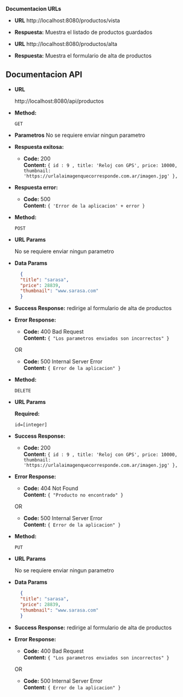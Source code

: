 **Documentacion URLs**

* **URL**
    http://localhost:8080/productos/vista
* **Respuesta:**
    Muestra el listado de productos guardados

* **URL**
    http://localhost:8080/productos/alta
* **Respuesta:**
    Muestra el formulario de alta de productos

**Documentacion API**
----
  
* **URL**

  http://localhost:8080/api/productos

* **Method:**
  
  `GET`
  
*  **Parametros**
    No se requiere enviar ningun parametro

* **Respuesta exitosa:**
  
    * **Code:** 200 <br />
    **Content:** `{ id : 9 ,
                    title: 'Reloj con GPS',
                    price: 10000,
                    thumbnail: 'https://urlalaimagenquecorresponde.com.ar/imagen.jpg'
                    },
                    `
 
* **Respuesta error:**

  
  * **Code:** 500 <br />
    **Content:** `{ 'Error de la aplicacion' + error }`




* **Method:**
  
    `POST`
  
*  **URL Params**

    No se requiere enviar ningun parametro

* **Data Params**

  ```JSON
    {
    "title": "sarasa",
    "price": 28839,
    "thumbnail": "www.sarasa.com"
    }
  ```

* **Success Response:**
    redirige al formulario de alta de productos
 
* **Error Response:**


  * **Code:** 400 Bad Request <br />
    **Content:** `{ "Los parametros enviados son incorrectos" }`

  OR

  * **Code:** 500 Internal Server Error <br />
    **Content:** `{ Error de la aplicacion" }`




* **Method:**
  
    `DELETE`
  
*  **URL Params**

   **Required:**
 
   `id=[integer]`

* **Success Response:**
   
    * **Code:** 200 <br />
    **Content:** `{ id : 9 ,
                    title: 'Reloj con GPS',
                    price: 10000,
                    thumbnail: 'https://urlalaimagenquecorresponde.com.ar/imagen.jpg'
                    },
                    ` 
* **Error Response:**


  * **Code:** 404 Not Found <br />
    **Content:** `{ "Producto no encontrado" }`

  OR

  * **Code:** 500 Internal Server Error <br />
    **Content:** `{ Error de la aplicacion" }`

 
 * **Method:**
  
    `PUT`
  
*  **URL Params**

    No se requiere enviar ningun parametro

* **Data Params**

  ```JSON
    {
    "title": "sarasa",
    "price": 28839,
    "thumbnail": "www.sarasa.com"
    }
  ```

* **Success Response:**
    redirige al formulario de alta de productos
 
* **Error Response:**


  * **Code:** 400 Bad Request <br />
    **Content:** `{ "Los parametros enviados son incorrectos" }`

  OR

  * **Code:** 500 Internal Server Error <br />
    **Content:** `{ Error de la aplicacion" }`

